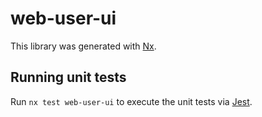 # web-user-ui

This library was generated with [Nx](https://nx.dev).

## Running unit tests

Run `nx test web-user-ui` to execute the unit tests via [Jest](https://jestjs.io).
